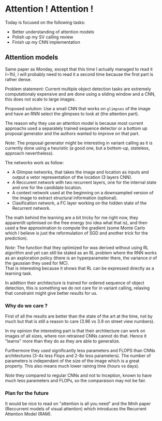 # Attention ! Attention !

Today is focused on the following tasks:

- Better understanding of attention models
- Polish up my SV calling review
- Finish up my CNN implementation

## Attention models

Same paper as Monday, except that this time I actually managed to read it (~1h), I will probably
need to read it a second time because the first part is rather dense.

Problem statement: Current multiple object detection tasks are extremely computationaly expensive
and are done using a sliding window and a CNN, this does not scale to large images.

Proposed solution: Use a small CNN that works on `glimpses` of the image and have an RNN select the
glimpses to look at (the attention part).

The reason why they use an attention model is because most current approachs used a separately
trained sequence detector or a bottom up proposal generator and the authors wanted to improve on
that part.

*Note*: The proposal generator might be interesting in variant calling as it is currently done using
a heuristic (a good one, but a bottom-up, stateless, approach nevertheless).

The networks work as follow:

- A Glimpse networks, that takes the image and location as inputs and output a vetor representation
  of the location (3 layers CNN).
- A Reccurent network with two recurrent layers, one for the internal state and one for the
  candidate location.
- A context network used at the beginning on a downsampled version of the image to extract
  structural information (optional).
- Clasification network, a FC layer working on the hidden state of the Recurrent network.

The math behind the learning are a bit tricky for me right now, they apparentlt optimised on the
free energy (no idea what that is), and then used a few approximation to compute the gradient (some
Monte Carlo which I believe is just the reformulation of SGD and another trick for the prediction).

*Note*: The function that they optimized for was derived without using RL algorithm and yet can
still be stated as an RL problem where the RNN works as an axploration policy (there is an
hyperparameter there, the variance $\sigma$ of the gaussian they used for MC).  
That is interesting because it shows that RL can be expressed directly as a learning task.

In addition their architecture is trained for ordered sequence of object detection, this is
something we do not care for in variant calling, relaxing that constraint might give better results
for us.

### Why do we care ?

First of all the results are better than the state of the art at the time, not by much but that is
still a reason to care (3.96 vs 3.9 on street view numbers).

In my opinion the interesting part is that their architecture can work on images of all sizes, where
non retrained CNNs cannot do that. Hence it "learns" more than they do as they are able to
generalize.

Furthermore they used significantly less parameters and FLOPS than CNNs architectures (3-4x less
Flops and 2-8x less parameters). The number of parameters is independant of the size of the image
which is a great property. This also means much lower raining time (hours vs days).

*Note* they compared to regular CNNs and not to Inception, known to have much less parameters
and FLOPs, so the comparaison may not be fair.

### Plan for the future

It would be nice to read on "attention is all you need" and the Mnih paper (Reccurrent models of
visual attention) which introduces the Recurrent Attention Model (RAM).
